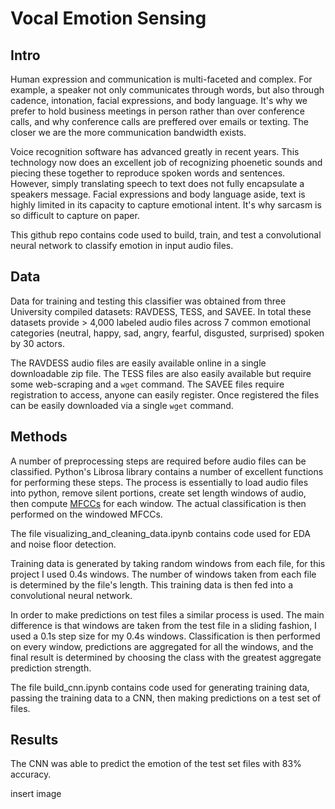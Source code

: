 # Vocal Emotion Sensing

## Intro  
  
Human expression and communication is multi-faceted and complex. For example, a speaker
not only communicates through words, but also through cadence, intonation, facial
expressions, and body language. It's why we prefer to hold business meetings in person
rather than over conference calls, and why conference calls are preffered over emails or texting.
The closer we are the more communication bandwidth exists.

Voice recognition software has advanced greatly in recent years. This technology 
now does an excellent job of recognizing phoenetic sounds and piecing these together 
to reproduce spoken words and sentences. However, simply translating speech to text does not
fully encapsulate a speakers message. Facial expressions and body language aside, text 
is highly limited in its capacity to capture emotional intent. It's why sarcasm is so
difficult to capture on paper.  
  
This github repo contains code used to build, train, and test a convolutional neural network to
classify emotion in input audio files.  
  
## Data
  
Data for training and testing this classifier was obtained from three University compiled
datasets: RAVDESS, TESS, and SAVEE. In total these datasets provide > 4,000 labeled audio files
across 7 common emotional categories (neutral, happy, sad, angry, fearful, disgusted, surprised)
spoken by 30 actors. 
  
The RAVDESS audio files are easily available online in a single downloadable zip file.
The TESS files are also easily available but require some web-scraping and a `wget`
command. The SAVEE files require registration to access, anyone can easily register. 
Once registered the files can be easily downloaded via a single `wget` command.  

## Methods  
  
A number of preprocessing steps are required before audio files can be classified. Python's
Librosa library contains a number of excellent functions for performing these steps. The process
is essentially to load audio files into python, remove silent portions, create set length windows
of audio, then compute [MFCCs](https://en.wikipedia.org/wiki/Mel-frequency_cepstrum) for each window.
The actual classification is then performed on the windowed MFCCs.  
  
The file visualizing_and_cleaning_data.ipynb contains code used for EDA and noise floor detection.
  
Training data is generated by taking random windows from each file, for this project I used 0.4s windows.
The number of windows taken from each file is determined by the file's length. This training data is then
fed into a convolutional neural network.  
  
In order to make predictions on test files a similar process is used. The main difference is that
windows are taken from the test file in a sliding fashion, I used a 0.1s step size for my 0.4s windows.
Classification is then performed on every window, predictions are aggregated for all the windows,
and the final result is determined by choosing the class with the greatest aggregate prediction
strength.  
  
The file build_cnn.ipynb contains code used for generating training data, passing the training
data to a CNN, then making predictions on a test set of files.
  
## Results
  
The CNN was able to predict the emotion of the test set files with 83% accuracy. 
  
insert image
